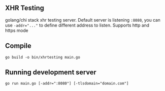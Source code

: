 ## XHR Testing 
golang/chi stack xhr testing server. Default server is listening `:8080`, you can use `-addr="..."` to define different address to listen. Supports http and https mode

## Compile
`go build -o bin/xhrtesting main.go`


## Running development server
`go run main.go [-addr=":8080"] [-tlsdomain="domain.com"]`

